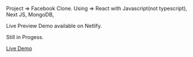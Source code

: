 Project => Facebook Clone.
Using => React with Javascript(not typescript), Next JS, MongoDB, 


Live Preview Demo available on Netlify.


Still in Progess.

<a href="https://aesthetic-stardust-75c3fa.netlify.app/">Live Demo</a>
